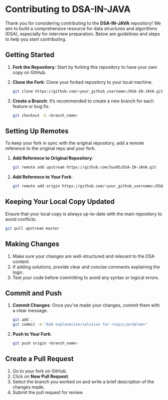 # Contributing to DSA-IN-JAVA

Thank you for considering contributing to the **DSA-IN-JAVA** repository! We aim to build a comprehensive resource for data structures and algorithms (DSA), especially for interview preparation. Below are guidelines and steps to help you start contributing.

## Getting Started

1. **Fork the Repository**: Start by forking this repository to have your own copy on GitHub.

2. **Clone the Fork**: Clone your forked repository to your local machine.
   ```bash
   git clone https://github.com/<your_github_username>/DSA-IN-JAVA.git
   ```

3. **Create a Branch**: It’s recommended to create a new branch for each feature or bug fix.
   ```bash
   git checkout -b <branch_name>
   ```

## Setting Up Remotes

To keep your fork in sync with the original repository, add a remote reference to the original repo and your fork.

1. **Add Reference to Original Repository**:
   ```bash
   git remote add upstream https://github.com/Suv05/DSA-IN-JAVA.git
   ```

2. **Add Reference to Your Fork**:
   ```bash
   git remote add origin https://github.com/<your_github_username>/DSA-IN-JAVA.git
   ```

## Keeping Your Local Copy Updated

Ensure that your local copy is always up-to-date with the main repository to avoid conflicts.

```bash
git pull upstream master
```

## Making Changes

1. Make sure your changes are well-structured and relevant to the DSA content.
2. If adding solutions, provide clear and concise comments explaining the logic.
3. Test your code before committing to avoid any syntax or logical errors.

## Commit and Push

1. **Commit Changes**: Once you’ve made your changes, commit them with a clear message.
   ```bash
   git add .
   git commit -m "Add explanation/solution for <topic/problem>"
   ```

2. **Push to Your Fork**:
   ```bash
   git push origin <branch_name>
   ```

## Create a Pull Request

1. Go to your fork on GitHub.
2. Click on **New Pull Request**.
3. Select the branch you worked on and write a brief description of the changes made.
4. Submit the pull request for review.
